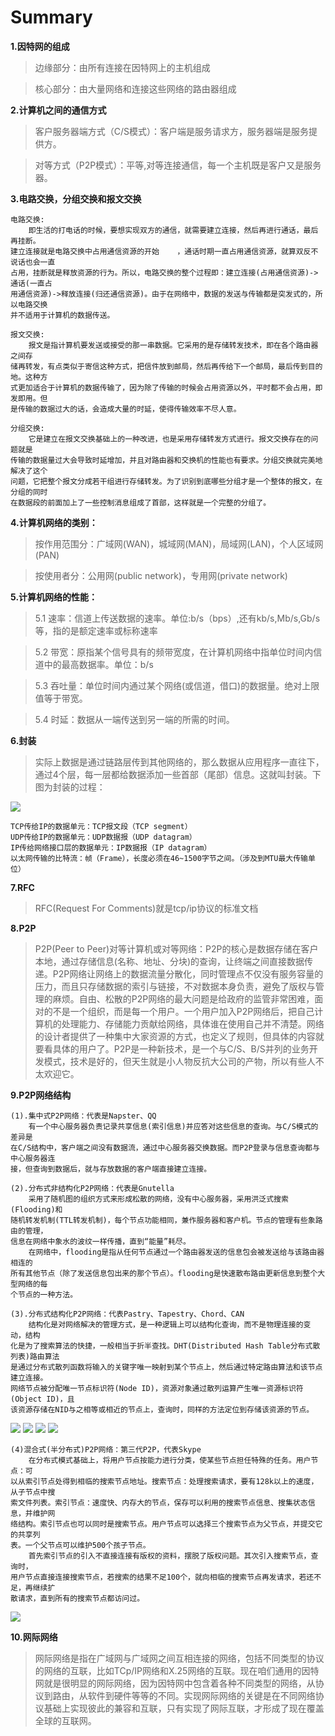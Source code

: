 # Summary

**1.因特网的组成**

>边缘部分：由所有连接在因特网上的主机组成

>核心部分：由大量网络和连接这些网络的路由器组成

**2.计算机之间的通信方式**

>客户服务器端方式（C/S模式）：客户端是服务请求方，服务器端是服务提供方。

>对等方式（P2P模式）：平等,对等连接通信，每一个主机既是客户又是服务器。

**3.电路交换，分组交换和报文交换**
```
电路交换:
	即生活的打电话的时候，要想实现双方的通信，就需要建立连接，然后再进行通话，最后再挂断。
建立连接就是电路交换中占用通信资源的开始	，通话时期一直占用通信资源，就算双反不说话也会一直
占用，挂断就是释放资源的行为。所以，电路交换的整个过程即：建立连接(占用通信资源)->通话(一直占
用通信资源)->释放连接(归还通信资源)。由于在网络中，数据的发送与传输都是突发式的，所以电路交换
并不适用于计算机的数据传送。 
```	
```
报文交换:
	报文是指计算机要发送或接受的那一串数据。它采用的是存储转发技术，即在各个路由器之间存
储再转发，有点类似于寄信这种方式，把信件放到邮局，然后再传给下一个邮局，最后传到目的地。这种方
式更加适合于计算机的数据传输了，因为除了传输的时候会占用资源以外，平时都不会占用，即发即用。但
是传输的数据过大的话，会造成大量的时延，使得传输效率不尽人意。 
```
```	
分组交换:
	它是建立在报文交换基础上的一种改进，也是采用存储转发方式进行。报文交换存在的问题就是
传输的数据量过大会导致时延增加，并且对路由器和交换机的性能也有要求。分组交换就完美地解决了这个
问题，它把整个报文分成若干组进行存储转发。为了识别到底哪些分组才是一个整体的报文，在分组的同时
在数据段的前面加上了一些控制消息组成了首部，这样就是一个完整的分组了。
```
**4.计算机网络的类别：**

>按作用范围分：广域网(WAN)，城域网(MAN)，局域网(LAN)，个人区域网(PAN)

>按使用者分：公用网(public network)，专用网(private network)

**5.计算机网络的性能：**

>5.1 速率：信道上传送数据的速率。单位:b/s（bps）,还有kb/s,Mb/s,Gb/s等，指的是额定速率或标称速率

>5.2 带宽：原指某个信号具有的频带宽度，在计算机网络中指单位时间内信道中的最高数据率。单位：b/s

>5.3 吞吐量：单位时间内通过某个网络(或信道，借口)的数据量。绝对上限值等于带宽。

>5.4 时延：数据从一端传送到另一端的所需的时间。

**6.封装**

>实际上数据是通过链路层传到其他网络的，那么数据从应用程序一直往下，通过4个层，每一层都给数据添加一些首部（尾部）信息。这就叫封装。下图为封装的过程： 

![](../images/4.png)
```
TCP传给IP的数据单元：TCP报文段（TCP segment）
UDP传给IP的数据单元：UDP数据报（UDP datagram）
IP传给网络接口层的数据单元：IP数据报（IP datagram）
以太网传输的比特流：帧（Frame），长度必须在46~1500字节之间。（涉及到MTU最大传输单位）
```

**7.RFC**

>RFC(Request For Comments)就是tcp/ip协议的标准文档


**8.P2P**


>P2P(Peer to Peer)对等计算机或对等网络：P2P的核心是数据存储在客户本地，通过存储信息(名称、地址、分块)的查询，让终端之间直接数据传递。P2P网络让网络上的数据流量分散化，同时管理点不仅没有服务容量的压力，而且只存储数据的索引与链接，不对数据本身负责，避免了版权与管理的麻烦。自由、松散的P2P网络的最大问题是给政府的监管非常困难，面对的不是一个组织，而是每一个用户。一个用户加入P2P网络后，把自己计算机的处理能力、存储能力贡献给网络，具体谁在使用自己并不清楚。网络的设计者提供了一种集中大家资源的方式，也定义了规则，但具体的内容就要看具体的用户了。P2P是一种新技术，是一个与C/S、B/S并列的业务开发模式，技术是好的，但天生就是小人物反抗大公司的产物，所以有些人不太欢迎它。

**9.P2P网络结构**

```
(1).集中式P2P网络：代表是Napster、QQ
	有一个中心服务器负责记录共享信息(索引信息)并应答对这些信息的查询。与C/S模式的差异是
在C/S结构中，客户端之间没有数据流，通过中心服务器交换数据。而P2P登录与信息查询都与中心服务器连
接，但查询到数据后，就与存放数据的客户端直接建立连接。
```

```
(2).分布式非结构化P2P网络：代表是Gnutella
	采用了随机图的组织方式来形成松散的网络，没有中心服务器，采用洪泛式搜索(Flooding)和
随机转发机制(TTL转发机制)，每个节点功能相同，兼作服务器和客户机。节点的管理有些象路由的管理，
信息在网络中象水的波纹一样传播，直到“能量”耗尽。
	在网络中，flooding是指从任何节点通过一个路由器发送的信息包会被发送给与该路由器相连的
所有其他节点（除了发送信息包出来的那个节点）。flooding是快速散布路由更新信息到整个大型网络的每
个节点的一种方法。
```
```
(3).分布式结构化P2P网络：代表Pastry、Tapestry、Chord、CAN
	结构化是对网络解决的管理方式，是一种逻辑上可以结构化查询，而不是物理连接的变动，结构
化是为了搜索算法的快捷，一般相当于折半查找。DHT(Distributed Hash Table分布式散列表)路由算法
是通过分布式散列函数将输入的关键字唯一映射到某个节点上，然后通过特定路由算法和该节点建立连接。
网络节点被分配唯一节点标识符(Node ID)，资源对象通过散列运算产生唯一资源标识符(Object ID)，且
该资源存储在NID与之相等或相近的节点上，查询时，同样的方法定位到存储该资源的节点。
```

![](../images/5.png)
![](../images/6.png)
![](../images/7.png)
![](../images/9.png)

```
(4)混合式(半分布式)P2P网络：第三代P2P，代表Skype
	在分布式模式基础上，将用户节点按能力进行分类，使某些节点担任特殊的任务。用户节点：可
以从索引节点处得到相临的搜索节点地址。搜索节点：处理搜索请求，要有128k以上的速度，从子节点中搜
索文件列表。索引节点：速度快、内存大的节点，保存可以利用的搜索节点信息、搜集状态信息，并维护网
络结构。索引节点也可以同时是搜索节点。用户节点可以选择三个搜索节点为父节点，并提交它的共享列
表。一个父节点可以维护500个孩子节点。
	首先索引节点的引入不直接连接有版权的资料，摆脱了版权问题。其次引入搜索节点，查询时，
用户节点直接连接搜索节点，若搜索的结果不足100个，就向相临的搜索节点再发请求，若还不足，再继续扩
散请求，直到所有的搜索节点都访问过。
```

![](../images/8.png)

**10.网际网络**

>网际网络是指在广域网与广域网之间互相连接的网络，包括不同类型的协议的网络的互联，比如TCp/IP网络和X.25网络的互联。现在咱们通用的因特网就是很明显的网际网络，因为因特网中包含着各种不同类型的网络，从协议到路由，从软件到硬件等等的不同。实现网际网络的关键是在不同网络协议基础上实现彼此的兼容和互联，只有实现了网际互联，才形成了现在覆盖全球的互联网。